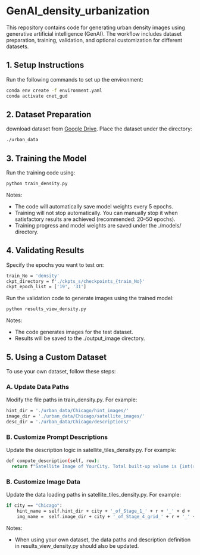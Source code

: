 # GenAI_density_urbanization
This repository contains code for generating urban density images using generative artificial intelligence (GenAI). The workflow includes dataset preparation, training, validation, and optional customization for different datasets. 

## 1. Setup Instructions
Run the following commands to set up the environment:
```bash
conda env create -f environment.yaml
conda activate cnet_gud
```

## 2. Dataset Preparation
download dataset from [Google Drive](https://drive.google.com/drive/folders/1abhfipdLoHHeEN9F-js9GaZy3a9hfI44?usp=drive_link). 
Place the dataset under the directory:
```bash
./urban_data
```

## 3. Training the Model
Run the training code using:
```bash
python train_density.py
```
Notes:
- The code will automatically save model weights every 5 epochs.
- Training will not stop automatically. You can manually stop it when satisfactory results are achieved (recommended: 20–50 epochs).
- Training progress and model weights are saved under the ./models/ directory.

## 4. Validating Results
Specify the epochs you want to test on:
```bash
train_No = 'density'
ckpt_directory = f'./ckpts_s/checkpoints_{train_No}'
ckpt_epoch_list = ['19', '31'] 
```
Run the validation code to generate images using the trained model:
```bash
python results_view_density.py
```
Notes:
- The code generates images for the test dataset.
- Results will be saved to the ./output_image directory.

## 5. Using a Custom Dataset
To use your own dataset, follow these steps:
### A. Update Data Paths
Modify the file paths in train_density.py. For example:
```bash
hint_dir = './urban_data/Chicago/hint_images/' 
image_dir = './urban_data/Chicago/satellite_images/'
desc_dir = './urban_data/Chicago/descriptions/' 
```
### B. Customize Prompt Descriptions
Update the description logic in satellite_tiles_density.py. For example:
```bash
def compute_description(self, row):
  return f"Satellite Image of YourCity. Total built-up volume is {int(row['built_volume_total']/1000)} thousand m3. Non-residential built-up volume is {int(row['built_volume_nres']/1000)} thousand m3."
```
### B. Customize Image Data
Update the data loading paths in satellite_tiles_density.py. For example:
```bash
if city == "Chicago":
    hint_name = self.hint_dir + city + '_of_Stage_1_' + r + '_' + d + '/' + str(xtile) + '_' + str(ytile) + '_' + r + '_' + d + '.tif'
    img_name =  self.image_dir + city + '_of_Stage_4_grid_' + r + '_' + d + '/' + str(xtile) + '_' + str(ytile) + '_' + r + '_' + d + '.jpg'
```
Notes:
- When using your own dataset, the data paths and description definition in results_view_density.py should also be updated. 
